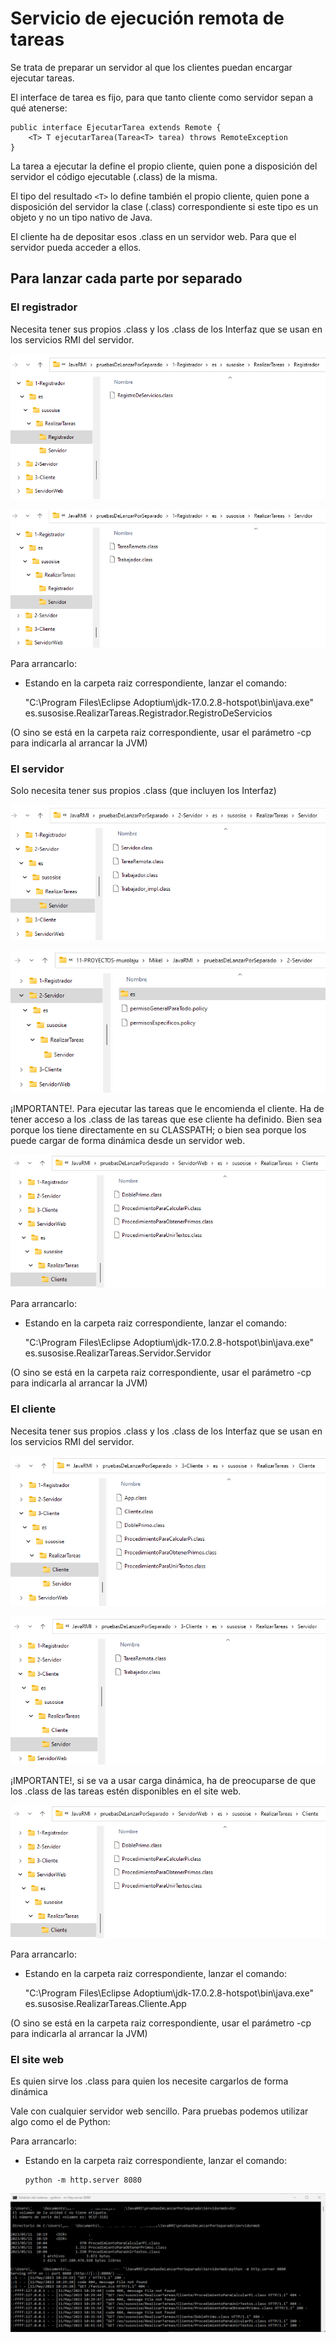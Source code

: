 # Servicio de ejecución remota de tareas

Se trata de preparar un servidor al que los clientes puedan encargar ejecutar tareas.

El interface de tarea es fijo, para que tanto cliente como servidor sepan a qué atenerse:

    public interface EjecutarTarea extends Remote {
        <T> T ejecutarTarea(Tarea<T> tarea) throws RemoteException
    }

La tarea a ejecutar la define el propio cliente, quien pone a disposición del servidor el código ejecutable (.class) de la misma.

El tipo del resultado `<T>` lo define también el propio cliente, quien pone a disposición del servidor la clase (.class) correspondiente si este tipo es un objeto y no un tipo nativo de Java.

El cliente ha de depositar esos .class en un servidor web. Para que el servidor pueda acceder a ellos.

## Para lanzar cada parte por separado

### El registrador

Necesita tener sus propios .class y los .class de los Interfaz que se usan en los servicios RMI del servidor.

![contenido en el registrador](./zz-pantallazos/contenido_en_el_registrador.png)

![contenido del servidor en el registrador](./zz-pantallazos/contenido_del_servidor_en_el_registrador.png)

Para arrancarlo:

- Estando en la carpeta raiz correspondiente, lanzar el comando:

  "C:\Program Files\Eclipse Adoptium\jdk-17.0.2.8-hotspot\bin\java.exe" es.susosise.RealizarTareas.Registrador.RegistroDeServicios

(O sino se está en la carpeta raiz correspondiente, usar el parámetro -cp para indicarla al arrancar la JVM)

### El servidor

Solo necesita tener sus propios .class (que incluyen los Interfaz)

![contenido en el servidor](./zz-pantallazos/contenido_en_el_servidor.png)

![contenido en el servidor - en la raiz](./zz-pantallazos/contenido_en_el_servidor_en_la_raiz.png)

¡IMPORTANTE!. Para ejecutar las tareas que le encomienda el cliente. Ha de tener acceso a los .class de las tareas que ese cliente ha definido. Bien sea porque los tiene directamente en su CLASSPATH; o bien sea porque los puede cargar de forma dinámica desde un servidor web.

![contenido en el site web](./zz-pantallazos/contenido_en_el_site_web.png)

Para arrancarlo:

- Estando en la carpeta raiz correspondiente, lanzar el comando:

  "C:\Program Files\Eclipse Adoptium\jdk-17.0.2.8-hotspot\bin\java.exe" es.susosise.RealizarTareas.Servidor.Servidor

(O sino se está en la carpeta raiz correspondiente, usar el parámetro -cp para indicarla al arrancar la JVM)

### El cliente

Necesita tener sus propios .class y los .class de los Interfaz que se usan en los servicios RMI del servidor.

![contenido en el cliente](./zz-pantallazos/contenido_en_el_cliente.png)

![contenido del servidor en el cliente](./zz-pantallazos/contenido_del_servidor_en_el_cliente.png)

¡IMPORTANTE!, si se va a usar carga dinámica, ha de preocuparse de que los .class de las tareas estén disponibles en el site web.

![contenido en el site web](./zz-pantallazos/contenido_en_el_site_web.png)

Para arrancarlo:

- Estando en la carpeta raiz correspondiente, lanzar el comando:

  "C:\Program Files\Eclipse Adoptium\jdk-17.0.2.8-hotspot\bin\java.exe" es.susosise.RealizarTareas.Cliente.App

(O sino se está en la carpeta raiz correspondiente, usar el parámetro -cp para indicarla al arrancar la JVM)

### El site web

Es quien sirve los .class para quien los necesite cargarlos de forma dinámica

Vale con cualquier servidor web sencillo. Para pruebas podemos utilizar algo como el de Python:

Para arrancarlo:

- Estando en la carpeta raiz correspondiente, lanzar el comando:

      python -m http.server 8080

![el servidor web arrancado y en funcionamiento](./zz-pantallazos/servidor_web_de_Python.png)
